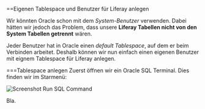 
==Eigenen Tablespace und Benutzer für Liferay anlegen

Wir könnten Oracle schon mit dem *System-Benutzer* verwenden. Dabei hätten wir jedoch das Problem, dass unsere **Liferay Tabellen nicht von den System Tabellen getrennt** wären.

Jeder Benutzer hat in Oracle einen *default Tablespace*, auf dem er beim Verbinden arbeitet. Deshalb können wir nun einfach einen eigenen Benutzer mit eignem Tablespace für Liferay anlegen.

===Tablespace anlegen
Zuerst öffnen wir ein Oracle SQL Terminal. Dies finden wir im Starmenü:

![Screenshot Run SQL Command](https://octodex.github.com/bglu/lrWorkshop/Dokumentation/img/Oracle_RunSql.png)

Bla.